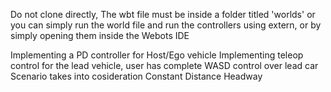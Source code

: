 Do not clone directly, The wbt file must be inside a folder titled 'worlds' or you can simply run the world file and run the controllers
using extern, or by simply opening them inside the Webots IDE

Implementing a PD controller for Host/Ego vehicle
Implementing teleop control for the lead vehicle, user has complete WASD control over lead car
Scenario takes into cosideration Constant Distance Headway

